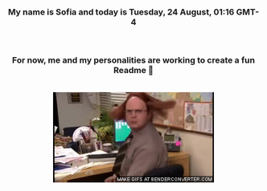 


<div align="center">
<h3 >My name is Sofia and today is Tuesday, 24 August, 01:16 GMT-4</h3><br>
<h3 >For now, me and my personalities are working to create a fun Readme 👋
</h3><br>
<img src='img/dwight.gif' alt='working...'/>
</div>
